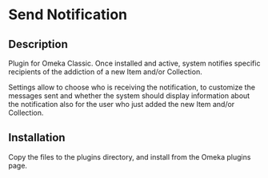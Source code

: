 # Send Notification

## Description

Plugin for Omeka Classic. Once installed and active, system notifies specific recipients of the addiction of a new Item and/or Collection.

Settings allow to choose who is receiving the notification, to customize the messages sent and whether the system should display information about the notification also for the user who just added the new Item and/or Collection.

## Installation

Copy the files to the plugins directory, and install from the Omeka plugins page.
